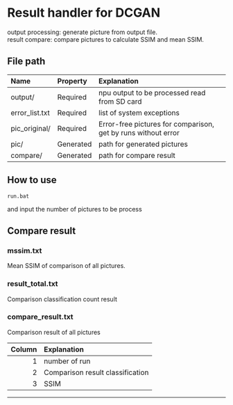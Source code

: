 # Result handler for DCGAN

output processing: generate picture from output file.  
result compare: compare pictures to calculate SSIM and mean SSIM.

## File path

| Name | Property | Explanation |
|:-- |:-- |:-- |
| output/ | Required | npu output to be processed read from SD card |
| error_list.txt | Required | list of system exceptions |
| pic_original/ | Required | Error-free pictures for comparison, get by runs without error |
| pic/ | Generated | path for generated pictures |
| compare/ | Generated | path for compare result |

## How to use



    run.bat

and input the number of pictures to be process

## Compare result

### mssim.txt

Mean SSIM of comparison of all pictures.

### result_total.txt

Comparison classification count result

### compare_result.txt

Comparison result of all pictures

| Column | Explanation |
| --:|:-- |
| 1 | number of run |
| 2 | Comparison result classification |
| 3 | SSIM |

---------------------------------

